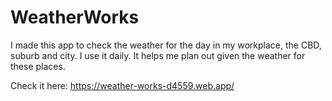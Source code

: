 # WeatherWorks

I made this app to check the weather for the day in my workplace, the CBD, suburb and city.
I use it daily. It helps me plan out given the weather for these places.

Check it here: https://weather-works-d4559.web.app/
